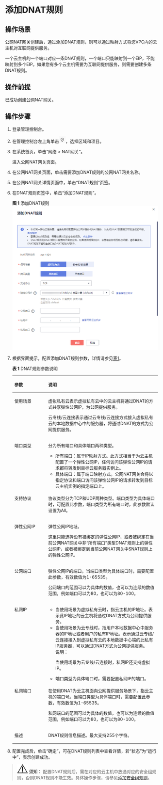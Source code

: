 # 添加DNAT规则<a name="zh-cn_topic_0127489530"></a>

## 操作场景<a name="zh-cn_topic_0127293986_section1272311025717"></a>

公网NAT网关创建后，通过添加DNAT规则，则可以通过映射方式将您VPC内的云主机对互联网提供服务。

一个云主机的一个端口对应一条DNAT规则，一个端口只能映射到一个EIP，不能映射到多个EIP。如果您有多个云主机需要为互联网提供服务，则需要创建多条DNAT规则。

## 操作前提<a name="zh-cn_topic_0127293986_section36544171152448"></a>

已成功创建公网NAT网关。

## 操作步骤<a name="zh-cn_topic_0127293986_section61166376152513"></a>

1.  登录管理控制台。
2.  在管理控制台左上角单击![](figures/icon-region.png)，选择区域和项目。
3.  在系统首页，单击“网络 \> NAT网关”。

    进入公网NAT网关页面。

4.  在公网NAT网关页面，单击需要添加DNAT规则的公网NAT网关名称。
5.  在公网NAT网关详情页面中，单击“DNAT规则”页签。
6.  在DNAT规则页签中，单击“添加DNAT规则”。

    **图 1**  添加DNAT规则<a name="zh-cn_topic_0127293986_fig18104105383315"></a>  
    ![](figures/添加DNAT规则.png "添加DNAT规则")

7.  根据界面提示，配置添加DNAT规则参数，详情请参见[表1](#zh-cn_topic_0127293986_table30787259144637)。

    **表 1**  DNAT规则参数说明

    <a name="zh-cn_topic_0127293986_table30787259144637"></a>
    <table><thead align="left"><tr id="zh-cn_topic_0127293986_row1287982144637"><th class="cellrowborder" valign="top" width="23.189999999999998%" id="mcps1.2.3.1.1"><p id="zh-cn_topic_0127293986_p66523784144637"><a name="zh-cn_topic_0127293986_p66523784144637"></a><a name="zh-cn_topic_0127293986_p66523784144637"></a><strong id="zh-cn_topic_0127293986_b64475021144748"><a name="zh-cn_topic_0127293986_b64475021144748"></a><a name="zh-cn_topic_0127293986_b64475021144748"></a>参数</strong></p>
    </th>
    <th class="cellrowborder" valign="top" width="76.81%" id="mcps1.2.3.1.2"><p id="zh-cn_topic_0127293986_p19717393144637"><a name="zh-cn_topic_0127293986_p19717393144637"></a><a name="zh-cn_topic_0127293986_p19717393144637"></a><strong id="zh-cn_topic_0127293986_b37983896144751"><a name="zh-cn_topic_0127293986_b37983896144751"></a><a name="zh-cn_topic_0127293986_b37983896144751"></a>说明</strong></p>
    </th>
    </tr>
    </thead>
    <tbody><tr id="zh-cn_topic_0127293986_row20452749101411"><td class="cellrowborder" valign="top" width="23.189999999999998%" headers="mcps1.2.3.1.1 "><p id="zh-cn_topic_0127293986_p930811171516"><a name="zh-cn_topic_0127293986_p930811171516"></a><a name="zh-cn_topic_0127293986_p930811171516"></a>使用场景</p>
    </td>
    <td class="cellrowborder" valign="top" width="76.81%" headers="mcps1.2.3.1.2 "><p id="zh-cn_topic_0127293986_p82551491578"><a name="zh-cn_topic_0127293986_p82551491578"></a><a name="zh-cn_topic_0127293986_p82551491578"></a>虚拟私有云表示虚拟私有云中的云主机将通过DNAT的方式共享<span id="text1340134883816"><a name="text1340134883816"></a><a name="text1340134883816"></a></span><span id="text1401448193812"><a name="text1401448193812"></a><a name="text1401448193812"></a>弹性公网IP</span>，为公网提供服务。</p>
    <p id="p191738561313"><a name="p191738561313"></a><a name="p191738561313"></a>云专线/云连接表示通过云专线/云连接方式接入虚拟私有云的本地数据中心中的服务器，将通过DNAT的方式为公网提供服务。</p>
    </td>
    </tr>
    <tr id="zh-cn_topic_0127293986_row1895714384610"><td class="cellrowborder" valign="top" width="23.189999999999998%" headers="mcps1.2.3.1.1 "><p id="zh-cn_topic_0127293986_p11008481568"><a name="zh-cn_topic_0127293986_p11008481568"></a><a name="zh-cn_topic_0127293986_p11008481568"></a>端口类型</p>
    </td>
    <td class="cellrowborder" valign="top" width="76.81%" headers="mcps1.2.3.1.2 "><p id="zh-cn_topic_0127293986_p181028481868"><a name="zh-cn_topic_0127293986_p181028481868"></a><a name="zh-cn_topic_0127293986_p181028481868"></a>分为所有端口和具体端口两种类型。</p>
    <a name="ul410617281189"></a><a name="ul410617281189"></a><ul id="ul410617281189"><li>所有端口：属于IP映射方式。此方式相当于为云主机配置了一个<span id="text7583135213818"><a name="text7583135213818"></a><a name="text7583135213818"></a></span><span id="text758385253810"><a name="text758385253810"></a><a name="text758385253810"></a>弹性公网IP</span>，任何访问该<span id="text1638835673813"><a name="text1638835673813"></a><a name="text1638835673813"></a></span><span id="text113889565381"><a name="text113889565381"></a><a name="text113889565381"></a>弹性公网IP</span>的请求都将转发到目标云服务器实例上。</li><li>具体端口：属于端口映射方式。公网NAT网关会将以指定协议和端口访问该<span id="text51056373919"><a name="text51056373919"></a><a name="text51056373919"></a></span><span id="text51064319392"><a name="text51064319392"></a><a name="text51064319392"></a>弹性公网IP</span>的请求转发到目标云主机实例的指定端口上。</li></ul>
    </td>
    </tr>
    <tr id="zh-cn_topic_0127293986_row13591056167"><td class="cellrowborder" valign="top" width="23.189999999999998%" headers="mcps1.2.3.1.1 "><p id="zh-cn_topic_0127293986_p42842275144637"><a name="zh-cn_topic_0127293986_p42842275144637"></a><a name="zh-cn_topic_0127293986_p42842275144637"></a>支持协议</p>
    </td>
    <td class="cellrowborder" valign="top" width="76.81%" headers="mcps1.2.3.1.2 "><p id="zh-cn_topic_0127293986_p1747101415356"><a name="zh-cn_topic_0127293986_p1747101415356"></a><a name="zh-cn_topic_0127293986_p1747101415356"></a>协议类型分为TCP和UDP两种类型。端口类型为具体端口时，可配置此参数，端口类型为所有端口时，此参数默认设置为All。</p>
    </td>
    </tr>
    <tr id="zh-cn_topic_0127293986_row43238809144637"><td class="cellrowborder" valign="top" width="23.189999999999998%" headers="mcps1.2.3.1.1 "><p id="zh-cn_topic_0127293986_p1901342115116"><a name="zh-cn_topic_0127293986_p1901342115116"></a><a name="zh-cn_topic_0127293986_p1901342115116"></a><span id="text437564583717"><a name="text437564583717"></a><a name="text437564583717"></a></span><span id="text1537514450373"><a name="text1537514450373"></a><a name="text1537514450373"></a>弹性公网IP</span></p>
    </td>
    <td class="cellrowborder" valign="top" width="76.81%" headers="mcps1.2.3.1.2 "><p id="zh-cn_topic_0127293986_p480029104814"><a name="zh-cn_topic_0127293986_p480029104814"></a><a name="zh-cn_topic_0127293986_p480029104814"></a><span id="text156312165398"><a name="text156312165398"></a><a name="text156312165398"></a></span><span id="text26311516113916"><a name="text26311516113916"></a><a name="text26311516113916"></a>弹性公网IP</span>地址。</p>
    <p id="zh-cn_topic_0127293981_p578114194614"><a name="zh-cn_topic_0127293981_p578114194614"></a><a name="zh-cn_topic_0127293981_p578114194614"></a>这里只能选择没有被绑定的<span id="text14291520113919"><a name="text14291520113919"></a><a name="text14291520113919"></a></span><span id="text9291320143913"><a name="text9291320143913"></a><a name="text9291320143913"></a>弹性公网IP</span>，或者被绑定在当前公网NAT网关中非“所有端口”类型DNAT规则上的<span id="text109331127163919"><a name="text109331127163919"></a><a name="text109331127163919"></a></span><span id="text189331027183914"><a name="text189331027183914"></a><a name="text189331027183914"></a>弹性公网IP</span>，或者被绑定到当前公网NAT网关中SNAT规则上的<span id="text323762373915"><a name="text323762373915"></a><a name="text323762373915"></a></span><span id="text14237102313917"><a name="text14237102313917"></a><a name="text14237102313917"></a>弹性公网IP</span>。</p>
    </td>
    </tr>
    <tr id="zh-cn_topic_0127293986_row189841183384"><td class="cellrowborder" valign="top" width="23.189999999999998%" headers="mcps1.2.3.1.1 "><p id="zh-cn_topic_0127293986_p89861618173810"><a name="zh-cn_topic_0127293986_p89861618173810"></a><a name="zh-cn_topic_0127293986_p89861618173810"></a>公网端口</p>
    </td>
    <td class="cellrowborder" valign="top" width="76.81%" headers="mcps1.2.3.1.2 "><p id="p18986618153813"><a name="p18986618153813"></a><a name="p18986618153813"></a><span id="text219573415398"><a name="text219573415398"></a><a name="text219573415398"></a></span><span id="text181951334183917"><a name="text181951334183917"></a><a name="text181951334183917"></a>弹性公网IP</span>的端口。当端口类型为具体端口时，需要配置此参数，有效数值为1-65535。</p>
    <p id="p17852431794"><a name="p17852431794"></a><a name="p17852431794"></a>公网端口的范围可以为具体的数值，也可以为连续的数值范围，例如端口可以为80，也可以为80-100。</p>
    </td>
    </tr>
    <tr id="zh-cn_topic_0127293986_row35593477144637"><td class="cellrowborder" valign="top" width="23.189999999999998%" headers="mcps1.2.3.1.1 "><p id="zh-cn_topic_0127293986_p64499384144637"><a name="zh-cn_topic_0127293986_p64499384144637"></a><a name="zh-cn_topic_0127293986_p64499384144637"></a>私网IP</p>
    </td>
    <td class="cellrowborder" valign="top" width="76.81%" headers="mcps1.2.3.1.2 "><a name="ul6112191010186"></a><a name="ul6112191010186"></a><ul id="ul6112191010186"><li>当使用场景为虚拟私有云时，指云主机的IP地址。表示此IP地址的云主机将通过DNAT方式为公网提供服务。</li><li>当使用场景为云专线时，指用户本地数据中心中服务器的IP地址或者用户的私有IP地址。表示通过云专线/云连接接入到虚拟私有云的本地数据中心端的此私有IP服务器，可以通过DNAT方式为公网提供服务。<div class="note" id="note2635520513"><a name="note2635520513"></a><a name="note2635520513"></a><span class="notetitle"> 说明： </span><div class="notebody"><p id="p15631552195114"><a name="p15631552195114"></a><a name="p15631552195114"></a>当使用场景为云专线/云连接时，私网IP还支持虚拟IP。</p>
    </div></div>
    </li><li>端口类型为具体端口时，需要配置私网IP的端口。</li></ul>
    </td>
    </tr>
    <tr id="zh-cn_topic_0127293986_row1423724123219"><td class="cellrowborder" valign="top" width="23.189999999999998%" headers="mcps1.2.3.1.1 "><p id="zh-cn_topic_0127293986_p1323715410320"><a name="zh-cn_topic_0127293986_p1323715410320"></a><a name="zh-cn_topic_0127293986_p1323715410320"></a>私网端口</p>
    </td>
    <td class="cellrowborder" valign="top" width="76.81%" headers="mcps1.2.3.1.2 "><p id="p4994201474513"><a name="p4994201474513"></a><a name="p4994201474513"></a>在使用DNAT为云主机面向公网提供服务场景下，指云主机的端口号。当端口类型为具体端口时，需要配置此参数，有效数值为1-65535。</p>
    <p id="p16418184317411"><a name="p16418184317411"></a><a name="p16418184317411"></a>私网端口的范围可以为具体的数值，也可以为连续的数值范围，例如端口可以为80，也可以为80-100。</p>
    </td>
    </tr>
    <tr id="row1629375132119"><td class="cellrowborder" valign="top" width="23.189999999999998%" headers="mcps1.2.3.1.1 "><p id="p12211135512110"><a name="p12211135512110"></a><a name="p12211135512110"></a>描述</p>
    </td>
    <td class="cellrowborder" valign="top" width="76.81%" headers="mcps1.2.3.1.2 "><p id="p921111551214"><a name="p921111551214"></a><a name="p921111551214"></a>DNAT规则信息描述。最大支持255个字符。</p>
    </td>
    </tr>
    </tbody>
    </table>

8.  配置完成后，单击“确定”，可在DNAT规则列表中查看详情，若“状态”为“运行中”，表示创建成功。

>![](public_sys-resources/icon-notice.gif) **须知：** 
>配置DNAT规则后，需在对应的云主机中放通对应的安全组规则，否则DNAT规则不能生效。具体操作步骤，请参见[添加安全组规则](https://support.huaweicloud.com/usermanual-vpc/zh-cn_topic_0030969470.html)。

